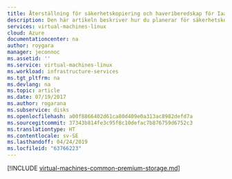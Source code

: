 ```yaml
---
title: Återställning för säkerhetskopiering och haveriberedskap för IaaS-diskar på Windows-datorer i Azure | Microsoft Docs
description: Den här artikeln beskriver hur du planerar för säkerhetskopiering och haveriberedskap för IaaS-datorer och diskar i Azure. Det här dokumentet omfattar både hanterade och ohanterade diskar.
services: virtual-machines-linux
cloud: Azure
documentationcenter: na
author: roygara
manager: jeconnoc
ms.assetid: ''
ms.service: virtual-machines-linux
ms.workload: infrastructure-services
ms.tgt_pltfrm: na
ms.devlang: na
ms.topic: article
ms.date: 07/19/2017
ms.author: rogarana
ms.subservice: disks
ms.openlocfilehash: a00f8866402d61ca80d409e0a313ac8982defd7a
ms.sourcegitcommit: 37343b814fe3c95f8c10defac7b876759d6752c3
ms.translationtype: HT
ms.contentlocale: sv-SE
ms.lasthandoff: 04/24/2019
ms.locfileid: "63766223"
---
```

[!INCLUDE [virtual-machines-common-premium-storage.md](../../../includes/virtual-machines-common-backup-and-disaster-recovery-for-azure-iaas-disks.md)]
